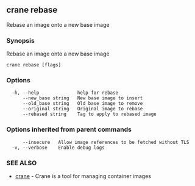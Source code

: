 ## crane rebase

Rebase an image onto a new base image

### Synopsis

Rebase an image onto a new base image

```
crane rebase [flags]
```

### Options

```
  -h, --help              help for rebase
      --new_base string   New base image to insert
      --old_base string   Old base image to remove
      --original string   Original image to rebase
      --rebased string    Tag to apply to rebased image
```

### Options inherited from parent commands

```
      --insecure   Allow image references to be fetched without TLS
  -v, --verbose    Enable debug logs
```

### SEE ALSO

- [crane](crane.md) - Crane is a tool for managing container images
